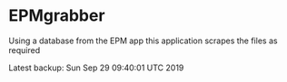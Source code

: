 # EPMgrabber
Using a database from the EPM app this application scrapes the files as required


Latest backup: Sun Sep 29 09:40:01 UTC 2019
